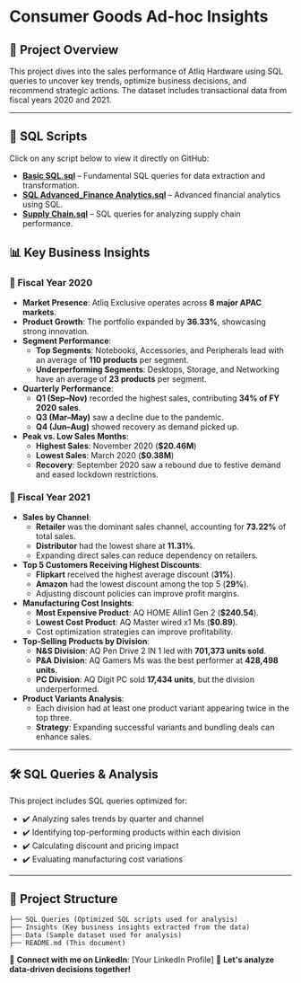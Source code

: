 
# Consumer Goods Ad-hoc Insights

## 📌 Project Overview
This project dives into the sales performance of Atliq Hardware using SQL queries to uncover key trends, optimize business decisions, and recommend strategic actions. The dataset includes transactional data from fiscal years 2020 and 2021.

---
## 📂 SQL Scripts  
Click on any script below to view it directly on GitHub:  

- [**Basic SQL.sql**](https://github.com/yourusername/your-repository-name/blob/main/SQL%20Scripts/Basic%20SQL.sql) – Fundamental SQL queries for data extraction and transformation.  
- [**SQL Advanced_Finance Analytics.sql**](https://github.com/yourusername/your-repository-name/blob/main/SQL%20Scripts/SQL%20Advanced_Finance%20Analytics.sql) – Advanced financial analytics using SQL.  
- [**Supply Chain.sql**](https://github.com/yourusername/your-repository-name/blob/main/SQL%20Scripts/Supply%20Chain.sql) – SQL queries for analyzing supply chain performance.  

## 📊 Key Business Insights

### 📅 Fiscal Year 2020
- **Market Presence**: Atliq Exclusive operates across **8 major APAC markets**.
- **Product Growth**: The portfolio expanded by **36.33%**, showcasing strong innovation.
- **Segment Performance**:
  - **Top Segments**: Notebooks, Accessories, and Peripherals lead with an average of **110 products** per segment.
  - **Underperforming Segments**: Desktops, Storage, and Networking have an average of **23 products** per segment.
- **Quarterly Performance**:
  - **Q1 (Sep–Nov)** recorded the highest sales, contributing **34% of FY 2020 sales**.
  - **Q3 (Mar–May)** saw a decline due to the pandemic.
  - **Q4 (Jun–Aug)** showed recovery as demand picked up.
- **Peak vs. Low Sales Months**:
  - **Highest Sales**: November 2020 (**$20.46M**)
  - **Lowest Sales**: March 2020 (**$0.38M**)
  - **Recovery**: September 2020 saw a rebound due to festive demand and eased lockdown restrictions.

### 📅 Fiscal Year 2021
- **Sales by Channel**:
  - **Retailer** was the dominant sales channel, accounting for **73.22%** of total sales.
  - **Distributor** had the lowest share at **11.31%**.
  - Expanding direct sales can reduce dependency on retailers.
- **Top 5 Customers Receiving Highest Discounts**:
  - **Flipkart** received the highest average discount (**31%**).
  - **Amazon** had the lowest discount among the top 5 (**29%**).
  - Adjusting discount policies can improve profit margins.
- **Manufacturing Cost Insights**:
  - **Most Expensive Product**: AQ HOME Allin1 Gen 2 (**$240.54**).
  - **Lowest Cost Product**: AQ Master wired x1 Ms (**$0.89**).
  - Cost optimization strategies can improve profitability.
- **Top-Selling Products by Division**:
  - **N&S Division**: AQ Pen Drive 2 IN 1 led with **701,373 units sold**.
  - **P&A Division**: AQ Gamers Ms was the best performer at **428,498 units**.
  - **PC Division**: AQ Digit PC sold **17,434 units**, but the division underperformed.
- **Product Variants Analysis**:
  - Each division had at least one product variant appearing twice in the top three.
  - **Strategy**: Expanding successful variants and bundling deals can enhance sales.

---
## 🛠 SQL Queries & Analysis
This project includes SQL queries optimized for:
- ✔️ Analyzing sales trends by quarter and channel
- ✔️ Identifying top-performing products within each division
- ✔️ Calculating discount and pricing impact
- ✔️ Evaluating manufacturing cost variations

---
## 📂 Project Structure
```
├── SQL Queries (Optimized SQL scripts used for analysis)
├── Insights (Key business insights extracted from the data)
├── Data (Sample dataset used for analysis)
├── README.md (This document)
```

🔗 **Connect with me on LinkedIn**: [Your LinkedIn Profile]
🚀 **Let's analyze data-driven decisions together!**
